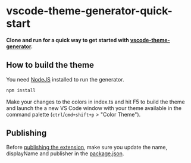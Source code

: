 # vscode-theme-generator-quick-start

**Clone and run for a quick way to get started with [vscode-theme-generator](https://github.com/Tyriar/vscode-theme-generator).**

## How to build the theme

You need [NodeJS](https://nodejs.org/en/) installed to run the generator.

```js
npm install
```

Make your changes to the colors in index.ts and hit F5 to build the theme and launch the a new VS Code window with your theme available in the command palette (`ctrl`/`cmd+shift+p` > "Color Theme").

## Publishing

Before [publishing the extension](https://code.visualstudio.com/docs/extensions/publish-extension), make sure you update the name, displayName and publisher in the [package.json]().
